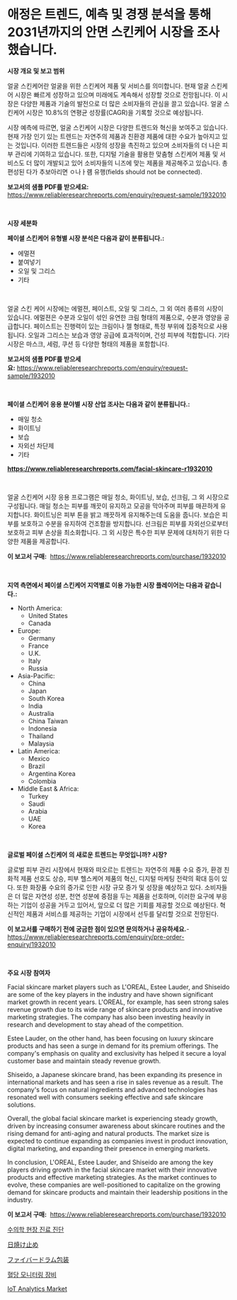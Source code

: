 <p><h1>애정은 트렌드, 예측 및 경쟁 분석을 통해 2031년까지의 안면 스킨케어 시장을 조사했습니다.</h1></p><p><strong>시장 개요 및 보고 범위</strong></p>
<p><p>얼굴 스킨케어란 얼굴을 위한 스킨케어 제품 및 서비스를 의미합니다. 현재 얼굴 스킨케어 시장은 빠르게 성장하고 있으며 미래에도 계속해서 성장할 것으로 전망됩니다. 이 시장은 다양한 제품과 기술의 발전으로 더 많은 소비자들의 관심을 끌고 있습니다. 얼굴 스킨케어 시장은 10.8%의 연평균 성장률(CAGR)을 기록할 것으로 예상됩니다. </p><p>시장 예측에 따르면, 얼굴 스킨케어 시장은 다양한 트렌드와 혁신을 보여주고 있습니다. 현재 가장 인기 있는 트렌드는 자연주의 제품과 친환경 제품에 대한 수요가 높아지고 있는 것입니다. 이러한 트렌드들은 시장의 성장을 촉진하고 있으며 소비자들의 더 나은 피부 관리에 기여하고 있습니다. 또한, 디지털 기술을 활용한 맞춤형 스킨케어 제품 및 서비스도 더 많이 개발되고 있어 소비자들의 니즈에 맞는 제품을 제공해주고 있습니다. 총편성된 다가 추보아리면 ㅇ나ㅏ럠 유행(fields should not be connected).</p></p>
<p><strong>보고서의 샘플 PDF를 받으세요:</strong> <a href="https://www.reliableresearchreports.com/enquiry/request-sample/1932010">https://www.reliableresearchreports.com/enquiry/request-sample/1932010</a></p>
<p>&nbsp;</p>
<p><strong>시장 세분화</strong></p>
<p><strong>페이셜 스킨케어 유형별 시장 분석은 다음과 같이 분류됩니다.:</strong></p>
<p><ul><li>에멀젼</li><li>붙여넣기</li><li>오일 및 그리스</li><li>기타</li></ul></p>
<p>&nbsp;</p>
<p><p>얼굴 스킨 케어 시장에는 에멀젼, 페이스트, 오일 및 그리스, 그 외 여러 종류의 시장이 있습니다. 에멀젼은 수분과 오일이 섞인 유연한 크림 형태의 제품으로, 수분과 영양을 공급합니다. 페이스트는 진행력이 있는 크림이나 젤 형태로, 특정 부위에 집중적으로 사용됩니다. 오일과 그리스는 보습과 영양 공급에 효과적이며, 건성 피부에 적합합니다. 기타 시장은 마스크, 세럼, 쿠션 등 다양한 형태의 제품을 포함합니다.</p></p>
<p><strong>보고서의 샘플 PDF를 받으세요:</strong>&nbsp;<a href="https://www.reliableresearchreports.com/enquiry/request-sample/1932010">https://www.reliableresearchreports.com/enquiry/request-sample/1932010</a></p>
<p>&nbsp;</p>
<p><strong> 페이셜 스킨케어 응용 분야별 시장 산업 조사는 다음과 같이 분류됩니다.:</strong></p>
<p><ul><li>매일 청소</li><li>화이트닝</li><li>보습</li><li>자외선 차단제</li><li>기타</li></ul></p>
<p><strong><a href="https://www.reliableresearchreports.com/facial-skincare-r1932010">https://www.reliableresearchreports.com/facial-skincare-r1932010</a></strong></p>
<p>&nbsp;</p>
<p><p>얼굴 스킨케어 시장 응용 프로그램은 매일 청소, 화이트닝, 보습, 선크림, 그 외 시장으로 구성됩니다. 매일 청소는 피부를 깨끗이 유지하고 모공을 막아주며 피부를 매끈하게 유지합니다. 화이트닝은 피부 톤을 밝고 깨끗하게 유지해주는데 도움을 줍니다. 보습은 피부를 보호하고 수분을 유지하여 건조함을 방지합니다. 선크림은 피부를 자외선으로부터 보호하고 피부 손상을 최소화합니다. 그 외 시장은 특수한 피부 문제에 대처하기 위한 다양한 제품을 제공합니다.</p></p>
<p><strong>이 보고서 구매:</strong>&nbsp; <a href="https://www.reliableresearchreports.com/purchase/1932010">https://www.reliableresearchreports.com/purchase/1932010</a></p>
<p>&nbsp;</p>
<p><strong>지역 측면에서 페이셜 스킨케어 지역별로 이용 가능한 시장 플레이어는 다음과 같습니다.:</strong></p>
<p><ul>
    <li>
        North America:
        <ul>
            <li>United States</li>
            <li>Canada</li>
        </ul>
    </li>
    <li>
        Europe:
        <ul>
            <li>Germany</li>
            <li>France</li>
            <li>U.K.</li>
            <li>Italy</li>
            <li>Russia</li>
        </ul>
    </li>
    <li>
        Asia-Pacific:
        <ul>
            <li>China</li>
            <li>Japan</li>
            <li>South Korea</li>
            <li>India</li>
            <li>Australia</li>
            <li>China Taiwan</li>
            <li>Indonesia</li>
            <li>Thailand</li>
            <li>Malaysia</li>
        </ul>
    </li>
    <li>
        Latin America:
        <ul>
            <li>Mexico</li>
            <li>Brazil</li>
            <li>Argentina Korea</li>
            <li>Colombia</li>
        </ul>
    </li>
    <li>
        Middle East & Africa:
        <ul>
            <li>Turkey</li>
            <li>Saudi</li>
            <li>Arabia</li>
            <li>UAE</li>
            <li>Korea</li>
        </ul>
    </li>
    </ul></p>
<p>&nbsp;</p>
<p><strong>글로벌 페이셜 스킨케어 의 새로운 트렌드는 무엇입니까? 시장?</strong></p>
<p><p>글로벌 피부 관리 시장에서 현재와 떠오르는 트렌드는 자연주의 제품 수요 증가, 환경 친화적 제품 선호도 상승, 피부 헬스케어 제품의 혁신, 디지털 마케팅 전략의 확대 등이 있다. 또한 화장품 수요의 증가로 인한 시장 규모 증가 및 성장을 예상하고 있다. 소비자들은 더 많은 자연성 성분, 천연 성분에 중점을 두는 제품을 선호하며, 이러한 요구에 부응하는 기업이 성공을 거두고 있어서, 앞으로 더 많은 기회를 제공할 것으로 예상된다. 혁신적인 제품과 서비스를 제공하는 기업이 시장에서 선두를 달리할 것으로 전망된다.</p></p>
<p><strong>이 보고서를 구매하기 전에 궁금한 점이 있으면 문의하거나 공유하세요.</strong>- <a href="https://www.reliableresearchreports.com/enquiry/pre-order-enquiry/1932010">https://www.reliableresearchreports.com/enquiry/pre-order-enquiry/1932010</a></p>
<p>&nbsp;</p>
<p><strong>주요 시장 참여자</strong></p>
<p><p>Facial skincare market players such as L'OREAL, Estee Lauder, and Shiseido are some of the key players in the industry and have shown significant market growth in recent years. L'OREAL, for example, has seen strong sales revenue growth due to its wide range of skincare products and innovative marketing strategies. The company has also been investing heavily in research and development to stay ahead of the competition.</p><p>Estee Lauder, on the other hand, has been focusing on luxury skincare products and has seen a surge in demand for its premium offerings. The company's emphasis on quality and exclusivity has helped it secure a loyal customer base and maintain steady revenue growth.</p><p>Shiseido, a Japanese skincare brand, has been expanding its presence in international markets and has seen a rise in sales revenue as a result. The company's focus on natural ingredients and advanced technologies has resonated well with consumers seeking effective and safe skincare solutions.</p><p>Overall, the global facial skincare market is experiencing steady growth, driven by increasing consumer awareness about skincare routines and the rising demand for anti-aging and natural products. The market size is expected to continue expanding as companies invest in product innovation, digital marketing, and expanding their presence in emerging markets.</p><p>In conclusion, L'OREAL, Estee Lauder, and Shiseido are among the key players driving growth in the facial skincare market with their innovative products and effective marketing strategies. As the market continues to evolve, these companies are well-positioned to capitalize on the growing demand for skincare products and maintain their leadership positions in the industry.</p></p>
<p><strong>이 보고서 구매:</strong>&nbsp;&nbsp;<a href="https://www.reliableresearchreports.com/purchase/1932010">https://www.reliableresearchreports.com/purchase/1932010</a></p>
<p><p><a href="https://medium.com/@ronnyreilly2022/%EC%88%98%EC%9D%98%ED%95%99-%ED%8F%AC%EC%9D%B8%ED%8A%B8-%EC%98%A4%EB%B8%8C-%EC%BC%80%EC%96%B4-%EC%A7%84%EB%8B%A8-%EC%8B%9C%EC%9E%A5-%ED%86%B5%EC%B0%B0-%EC%8B%9C%EC%9E%A5-%EB%8F%99%ED%96%A5-%EC%84%B1%EC%9E%A5-2024%EB%85%84%EB%B6%80%ED%84%B0-2031%EB%85%84%EA%B9%8C%EC%A7%80-%EC%98%88%EC%B8%A1%EB%90%9C-%EA%B2%83-cde056141d31">수의학 현장 진료 진단</a></p><p><a href="https://medium.com/@slbola/%E6%97%A5%E7%84%BC%E3%81%91%E6%AD%A2%E3%82%81%E5%B8%82%E5%A0%B4%E3%81%AF%E5%B8%82%E5%A0%B4%E3%82%B7%E3%82%A7%E3%82%A2-%E5%B8%82%E5%A0%B4%E3%83%88%E3%83%AC%E3%83%B3%E3%83%89-%E5%B8%82%E5%A0%B4%E6%88%90%E9%95%B7%E3%81%AB%E9%96%A2%E3%81%99%E3%82%8B%E6%83%85%E5%A0%B1%E3%82%92%E6%8F%90%E4%BE%9B%E3%81%97%E3%81%BE%E3%81%99-07f77e5941e4">日焼け止め</a></p><p><a href="https://medium.com/@rusty-marie2024/%E7%B9%8A%E7%B6%AD%E3%83%89%E3%83%A9%E3%83%A0%E5%8C%85%E8%A3%85%E5%B8%82%E5%A0%B4-%E7%AB%B6%E4%BA%89%E5%88%86%E6%9E%90-%E5%B8%82%E5%A0%B4%E5%8B%95%E5%90%91-2031%E5%B9%B4%E3%81%BE%E3%81%A7%E3%81%AE%E4%BA%88%E6%B8%AC-80ff32313817">ファイバードラム包装</a></p><p><a href="https://medium.com/@jordybecker/%ED%98%88%EB%8B%B9-%EB%AA%A8%EB%8B%88%ED%84%B0%EB%A7%81-%EC%9E%A5%EB%B9%84-%EC%8B%9C%EC%9E%A5-2031%EB%85%84%EA%B9%8C%EC%A7%80%EC%9D%98-%ED%8A%B8%EB%A0%8C%EB%93%9C-%EC%98%88%EC%B8%A1-%EB%B0%8F-%EA%B2%BD%EC%9F%81-%EB%B6%84%EC%84%9D-547e894d7c3e">혈당 모니터링 장비</a></p><p><a href="https://github.com/WillieWoodard/Market-Research-Report-List-4/blob/main/iot-analytics-market.md">IoT Analytics Market</a></p></p>